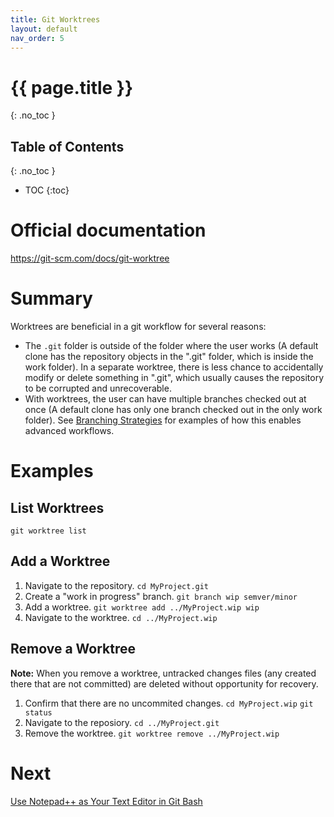 ```yaml
---
title: Git Worktrees
layout: default
nav_order: 5
---
```

# {{ page.title }}
{: .no_toc }

## Table of Contents
{: .no_toc }

- TOC
{:toc}

# Official documentation

https://git-scm.com/docs/git-worktree

# Summary

Worktrees are beneficial in a git workflow for several reasons:

* The `.git` folder is outside of the folder where the user works (A default clone has the repository objects in the ".git" folder, which is inside the work folder).
In a separate worktree, there is less chance to accidentally modify or delete something in ".git", which usually causes the repository to be corrupted and unrecoverable.
* With worktrees, the user can have multiple branches checked out at once (A default clone has only one branch checked out in the only work folder).
See [Branching Strategies](./Branching-Strategies/Branching-Strategies.html) for examples of how this enables advanced workflows.

# Examples

## List Worktrees

`git worktree list`

## Add a Worktree

1. Navigate to the repository.
`cd MyProject.git`
1. Create a "work in progress" branch.
`git branch wip semver/minor`
1. Add a worktree.
`git worktree add ../MyProject.wip wip`
1. Navigate to the worktree.
`cd ../MyProject.wip`

## Remove a Worktree 

__Note:__ When you remove a worktree, untracked changes files (any created there that are not committed) are deleted without opportunity for recovery.

1. Confirm that there are no uncommited changes.
`cd MyProject.wip`
`git status`
1. Navigate to the reposiory.
`cd ../MyProject.git`
1. Remove the worktree.
`git worktree remove ../MyProject.wip`

# Next

[Use Notepad++ as Your Text Editor in Git Bash](./Use-Notepad++-as-Your-Text-Editor-in-Git-Bash.html)
